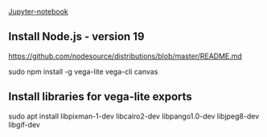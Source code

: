 [Jupyter-notebook](./dyalog-jupyter-vegalite.ipynb)

## Install Node.js - version 19
https://github.com/nodesource/distributions/blob/master/README.md

sudo npm install -g vega-lite vega-cli canvas

## Install libraries for vega-lite exports
sudo apt install libpixman-1-dev libcairo2-dev libpango1.0-dev libjpeg8-dev libgif-dev
